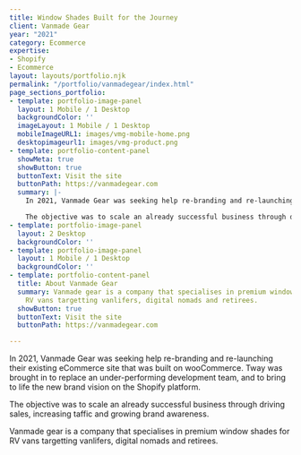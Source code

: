 ```yaml
---
title: Window Shades Built for the Journey
client: Vanmade Gear
year: "2021"
category: Ecommerce
expertise:
- Shopify
- Ecommerce
layout: layouts/portfolio.njk
permalink: "/portfolio/vanmadegear/index.html"
page_sections_portfolio:
- template: portfolio-image-panel
  layout: 1 Mobile / 1 Desktop
  backgroundColor: ''
  imageLayout: 1 Mobile / 1 Desktop
  mobileImageURL1: images/vmg-mobile-home.png
  desktopimageurl1: images/vmg-product.png
- template: portfolio-content-panel
  showMeta: true
  showButton: true
  buttonText: Visit the site
  buttonPath: https://vanmadegear.com
  summary: |-
    In 2021, Vanmade Gear was seeking help re-branding and re-launching their existing eCommerce site that was built on wooCommerce. Tway was brought in to replace an under-performing development team, and to bring to life the new brand vision on the Shopify platform.

    The objective was to scale an already successful business through driving sales, increasing taffic and growing brand awareness.
- template: portfolio-image-panel
  layout: 2 Desktop
  backgroundColor: ''
- template: portfolio-image-panel
  layout: 1 Mobile / 1 Desktop
  backgroundColor: ''
- template: portfolio-content-panel
  title: About Vanmade Gear
  summary: Vanmade gear is a company that specialises in premium window shades for
    RV vans targetting vanlifers, digital nomads and retirees.
  showButton: true
  buttonText: Visit the site
  buttonPath: https://vanmadegear.com

---
```

In 2021, Vanmade Gear was seeking help re-branding and re-launching their existing eCommerce site that was built on wooCommerce. Tway was brought in to replace an under-performing development team, and to bring to life the new brand vision on the Shopify platform.

The objective was to scale an already successful business through driving sales, increasing taffic and growing brand awareness.

Vanmade gear is a company that specialises in premium window shades for RV vans targetting vanlifers, digital nomads and retirees.